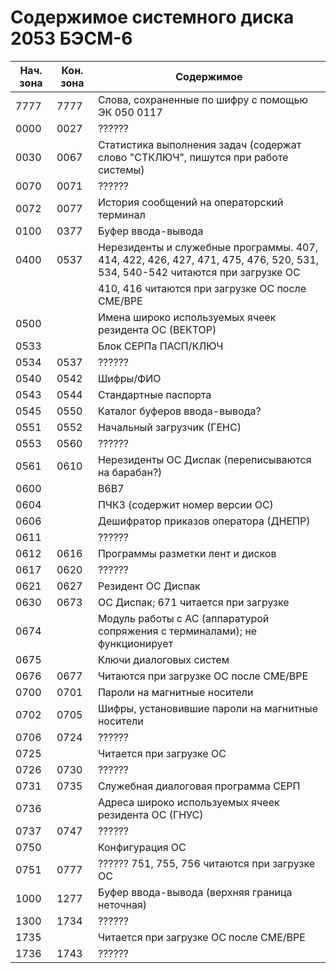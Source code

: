 # Содержимое системного диска 2053 БЭСМ-6
| Нач. зона | Кон. зона | Содержимое |
| --- | --- | --- |
| 7777 | 7777 | Слова, сохраненные по шифру с помощью ЭК 050 0117 |
| 0000 | 0027 | ??????
| 0030 | 0067 | Статистика выполнения задач (содержат слово "СТКЛЮЧ", пишутся при работе системы) |
| 0070 | 0071 | ?????? |
| 0072 | 0077 | История сообщений на операторский терминал |
| 0100 | 0377 | Буфер ввода-вывода |
| 0400 | 0537 | Нерезиденты и служебные программы. 407, 414, 422, 426, 427, 471, 475, 476, 520, 531, 534, 540-542 читаются при загрузке ОС |
|      |      | 410, 416 читаются при загрузке ОС после СМЕ/ВРЕ |
| 0500 |      | Имена широко используемых ячеек резидента ОС (ВЕКТОР)  |
| 0533 |      | Блок СЕРПа ПАСП/КЛЮЧ |
| 0534 | 0537 | ?????? |
| 0540 | 0542 | Шифры/ФИО |
| 0543 | 0544 | Стандартные паспорта |
| 0545 | 0550 | Каталог буферов ввода-вывода? |
| 0551 | 0552 | Начальный загрузчик (ГЕНС) |
| 0553 | 0560 | ?????? |
| 0561 | 0610 | Нерезиденты ОС Диспак (переписываются на барабан?) |
| 0600 |      | В6В7 |
| 0604 |      | ПЧКЗ (содержит номер версии ОС) |
| 0606 |      | Дешифратор приказов оператора (ДНЕПР) |
| 0611 |      | ?????? |
| 0612 | 0616 | Программы разметки лент и дисков |
| 0617 | 0620 | ?????? |
| 0621 | 0627 | Резидент ОС Диспак |
| 0630 | 0673 | ОС Диспак; 671 читается при загрузке |
| 0674 |      | Модуль работы с АС (аппаратурой сопряжения с терминалами); не функционирует |
| 0675 |      | Ключи диалоговых систем |
| 0676 | 0677 | Читаются при загрузке ОС после СМЕ/ВРЕ |
| 0700 | 0701 | Пароли на магнитные носители |
| 0702 | 0705 | Шифры, установившие пароли на магнитные носители |
| 0706 | 0724 | ?????? |
| 0725 |      | Читается при загрузке ОС |
| 0726 | 0730 | ?????? |
| 0731 | 0735 | Служебная диалоговая программа СЕРП |
| 0736 |      | Адреса широко используемых ячеек резидента ОС (ГНУС) |
| 0737 | 0747 | ?????? |
| 0750 |      | Конфигурация ОС |
| 0751 | 0777 | ?????? 751, 755, 756 читаются при загрузке ОС |
| 1000 | 1277 | Буфер ввода-вывода (верхняя граница неточная) |
| 1300 | 1734 | ?????? |
| 1735 |      | Читается при загрузке ОС после СМЕ/ВРЕ |
| 1736 | 1743 | ?????? |
